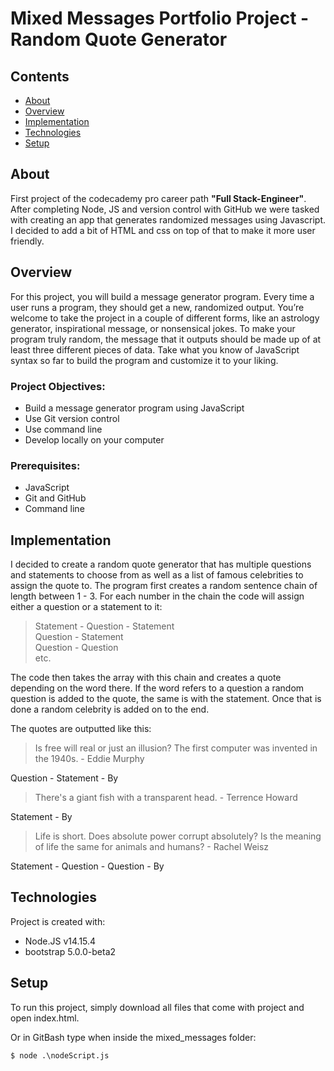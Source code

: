 # Mixed Messages Portfolio Project - Random Quote Generator

## Contents
* [About](#about)
* [Overview](#overview)
* [Implementation](#implementation)
* [Technologies](#technologies)
* [Setup](#setup)

## About
First project of the codecademy pro career path **"Full Stack-Engineer"**. After completing Node, JS and version control with GitHub we were tasked with creating an app that generates randomized messages using Javascript. I decided to add a bit of HTML and css on top of that to make it more user friendly.

## Overview
For this project, you will build a message generator program. Every time a user runs a program, they should get a new, randomized output. You’re welcome to take the project in a couple of different forms, like an astrology generator, inspirational message, or nonsensical jokes. To make your program truly random, the message that it outputs should be made up of at least three different pieces of data. Take what you know of JavaScript syntax so far to build the program and customize it to your liking.

### Project Objectives:
* Build a message generator program using JavaScript
* Use Git version control
* Use command line
* Develop locally on your computer
### Prerequisites:
* JavaScript
* Git and GitHub
* Command line

## Implementation
I decided to create a random quote generator that has multiple questions and statements to choose from as well as a list of famous celebrities to assign the quote to. The program first creates a random sentence chain of length between 1 - 3. For each number in the chain the code will assign either a question or a statement to it:
> Statement - Question - Statement <br>
Question - Statement <br>
Question - Question <br>
etc.

The code then takes the array with this chain and creates a quote depending on the word there. If the word refers to a question a random question is added to the quote, the same is with the statement. Once that is done a random celebrity is added on to the end.

The quotes are outputted like this:
> Is free will real or just an illusion? The first computer was invented in the 1940s. - Eddie Murphy

Question - Statement - By

>There's a giant fish with a transparent head. - Terrence Howard

Statement - By

>Life is short. Does absolute power corrupt absolutely? Is the meaning of life the same for animals and humans? - Rachel Weisz

Statement - Question - Question - By

## Technologies
Project is created with:
* Node.JS v14.15.4
* bootstrap 5.0.0-beta2

## Setup
To run this project, simply download all files that come with project and open index.html.

Or in GitBash type when inside the mixed_messages folder:

```
$ node .\nodeScript.js
```
